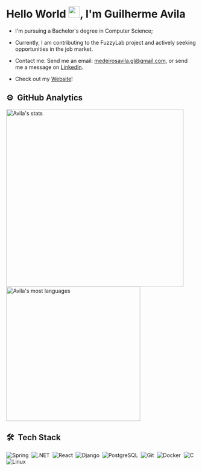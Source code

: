 <h1 align="left">Hello World <img src="https://em-content.zobj.net/source/microsoft-teams/363/waving-hand_1f44b.png" height="30px">, I'm Guilherme Avila</h1>

- I'm pursuing a Bachelor's degree in Computer Science;
  
- Currently, I am contributing to the FuzzyLab project and actively seeking opportunities in the job market.

- Contact me: Send me an email: medeirosavila.gl@gmail.com, or send me a message on [LinkedIn](https://www.linkedin.com/in/avila-dev/).

- Check out my [Website](https://gm7avila.netlify.app/)!

## ⚙️ &nbsp;GitHub Analytics

<p align="left">
<img width="470em" src="https://github-readme-stats.vercel.app/api?username=GM7Avila&show_icons=true&theme=nord&hide=jupyter%20notebook" alt="Avila's stats"/>
<img width="355em" src="https://github-readme-stats.vercel.app/api/top-langs/?username=GM7Avila&layout=compact&theme=nord&hide=jupyter%20notebook" alt="Avila's most languages"/>
</p>

## 🛠 &nbsp;Tech Stack

![Spring](https://img.shields.io/badge/-Spring-2e3440?style=flat&logo=spring&logoColor=white)&nbsp;
![.NET](https://img.shields.io/badge/-.NET-2e3440?style=flat&logo=&logoColor=white)&nbsp;
![React](https://img.shields.io/badge/-React-2e3440?style=flat&logo=react&logoColor=white)&nbsp;
![Django](https://img.shields.io/badge/-Django-2e3440?style=flat&logo=django&logoColor=white)&nbsp;
![PostgreSQL](https://img.shields.io/badge/-PostgreSQL-2e3440?style=flat&logo=postgresql&logoColor=white)&nbsp;
![Git](https://img.shields.io/badge/-Git-2e3440?style=flat&logo=git&logoColor=white)&nbsp;
![Docker](https://img.shields.io/badge/-Docker-2e3440?style=flat&logo=docker&logoColor=white)&nbsp;
![C](https://img.shields.io/badge/-Language-2e3440?style=flat&logo=c&logoColor=white)&nbsp;
![Linux](https://img.shields.io/badge/-Linux/Debian-2e3440?style=flat&logo=debian&logoColor=white)&nbsp;

